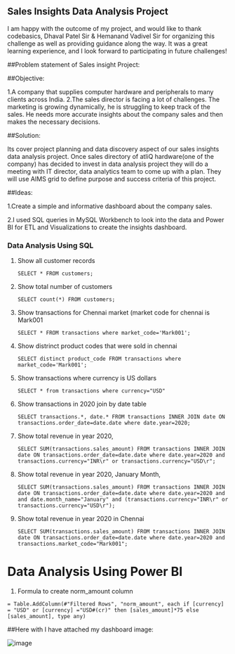 ## Sales Insights Data Analysis Project

 I am happy with the outcome of my project, and would like to thank codebasics, Dhaval Patel Sir & Hemanand Vadivel Sir for organizing this challenge as well as providing guidance along the way. It was a great learning experience, and I look forward to participating in future challenges!
 
##Problem statement of Sales insight Project:

##Objective:

 1.A company that supplies computer hardware and peripherals to many clients across India.
2.The sales director is facing a lot of challenges. The marketing is growing dynamically, he is struggling to keep track of the sales. He needs more accurate 	insights about the company sales and then makes the necessary decisions.
 
 ##Solution:
 
 Its cover project planning and data discovery aspect of our sales insights data analysis project. Once sales directory of atliQ hardware(one of the company) 	     has decided to invest in data analysis project they will do a meeting with IT director, data analytics team to come up with a plan. They will use AIMS grid 	 to define purpose and success criteria of this project.
 
##Ideas:

1.Create a simple and informative dashboard about the company sales.

2.I used SQL queries in MySQL Workbench to look into the data and Power BI for ETL and Visualizations to create the insights dashboard.


### Data Analysis Using SQL

1. Show all customer records

    `SELECT * FROM customers;`

1. Show total number of customers

    `SELECT count(*) FROM customers;`

1. Show transactions for Chennai market (market code for chennai is Mark001

    `SELECT * FROM transactions where market_code='Mark001';`

1. Show distrinct product codes that were sold in chennai

    `SELECT distinct product_code FROM transactions where market_code='Mark001';`

1. Show transactions where currency is US dollars

    `SELECT * from transactions where currency="USD"`

1. Show transactions in 2020 join by date table

    `SELECT transactions.*, date.* FROM transactions INNER JOIN date ON transactions.order_date=date.date where date.year=2020;`

1. Show total revenue in year 2020,

    `SELECT SUM(transactions.sales_amount) FROM transactions INNER JOIN date ON transactions.order_date=date.date where date.year=2020 and transactions.currency="INR\r" or transactions.currency="USD\r";`
	
1. Show total revenue in year 2020, January Month,

    `SELECT SUM(transactions.sales_amount) FROM transactions INNER JOIN date ON transactions.order_date=date.date where date.year=2020 and and date.month_name="January" and (transactions.currency="INR\r" or transactions.currency="USD\r");`

1. Show total revenue in year 2020 in Chennai

    `SELECT SUM(transactions.sales_amount) FROM transactions INNER JOIN date ON transactions.order_date=date.date where date.year=2020
and transactions.market_code="Mark001";`


Data Analysis Using Power BI
============================

1. Formula to create norm_amount column

`= Table.AddColumn(#"Filtered Rows", "norm_amount", each if [currency] = "USD" or [currency] ="USD#(cr)" then [sales_amount]*75 else [sales_amount], type any)`


##Here with I have attached my dashboard image:

![image](https://user-images.githubusercontent.com/118765347/218852616-c949e554-d329-43ff-8a69-3094cb5da94c.png)

